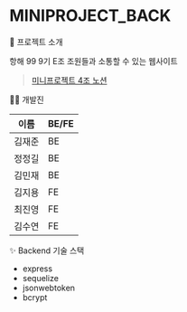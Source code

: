 # MINIPROJECT_BACK

🙌 프로젝트 소개

항해 99 9기 E조 조원들과 소통할 수 있는 웹사이트
> [미니프로젝트 4조 노션](https://www.notion.so/4-SA-388be98cbc5f48d9b19bf95db7373188)


🧑‍💻  개발진

| 이름 | BE/FE |
 | ---- | ---- |
 | 김재준 | BE |
 | 정정길 | BE |
 | 김민재 | BE |
 | 김지용 | FE |
 | 최진영 | FE |
 | 김수연 | FE |



✨ Backend 기술 스택

- express
- sequelize
- jsonwebtoken
- bcrypt
       
